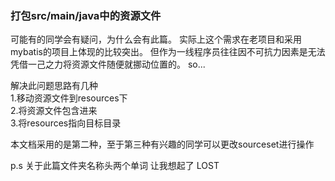 
### 打包src/main/java中的资源文件

可能有的同学会有疑问，为什么会有此篇。
实际上这个需求在老项目和采用mybatis的项目上体现的比较突出。
但作为一线程序员往往因不可抗力因素是无法凭借一己之力将资源文件随便就挪动位置的。
so...

解决此问题思路有几种  
1.移动资源文件到resources下  
2.将资源文件包含进来  
3.将resources指向目标目录  


本文档采用的是第二种，至于第三种有兴趣的同学可以更改sourceset进行操作  

p.s 关于此篇文件夹名称头两个单词 让我想起了 LOST  